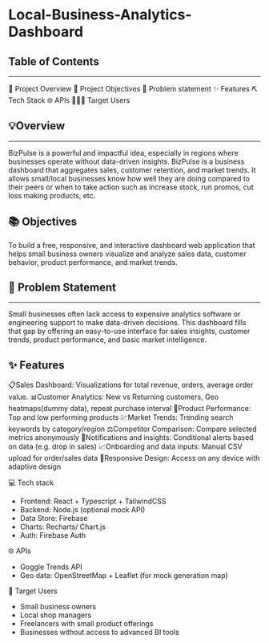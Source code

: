 # Local-Business-Analytics-Dashboard

## Table of Contents

---

📝 Project Overview
🎯 Project Objectives
🤔 Problem statement
✨ Features
⛏️ Tech Stack
🌐 APIs
🧑‍🤝‍🧑 Target Users

## 💡Overview

---

BizPulse is a powerful and impactful idea, especially in regions where businesses operate without data-driven insights. BizPulse is a business dashboard that aggregates sales, customer retention, and market trends. It allows small/local businesses know how well they are doing compared to their peers or when to take action such as increase stock, run promos, cut loss making products, etc.

## 📚 Objectives

To build a free, responsive, and interactive dashboard web application that helps small business owners visualize and analyze sales data, customer behavior, product performance, and market trends.

## 📄 Problem Statement

---

Small businesses often lack access to expensive analytics software or engineering support to make data-driven decisions. This dashboard fills that gap by offering an easy-to-use interface for sales insights, customer trends, product performance, and basic market intelligence.

## ✨ Features

📋Sales Dashboard: Visualizations for total revenue, orders, average order value.
📊Customer Analytics: New vs Returning customers, Geo heatmaps(dummy data), repeat purchase interval
🎯Product Performance: Top and low performing products
💹Market Trends: Trending search keywords by category/region
⚖️Competitor Comparison: Compare selected metrics anonymously
💬Notifications and insights: Conditional alerts based on data (e.g. drop in sales)
📈Onboarding and data inputs: Manual CSV upload for order/sales data
📱Responsive Design: Access on any device with adaptive design

💻 Tech stack

- Frontend: React + Typescript + TailwindCSS
- Backend: Node.js (optional mock API)
- Data Store: Firebase
- Charts: Recharts/ Chart.js
- Auth: Firebase Auth

🌐 APIs

- Goggle Trends API
- Geo data: OpenStreetMap + Leaflet (for mock generation map)

👥 Target Users

- Small business owners
- Local shop managers
- Freelancers with small product offerings
- Businesses without access to advanced BI tools
